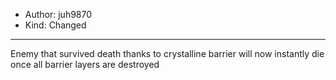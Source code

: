 - Author: juh9870
- Kind: Changed
---
Enemy that survived death thanks to crystalline barrier will now instantly die once all barrier layers are destroyed